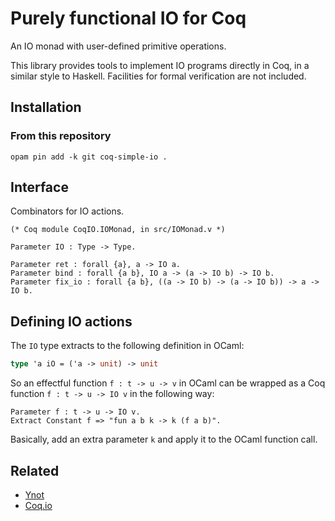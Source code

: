# Purely functional IO for Coq

An IO monad with user-defined primitive operations.

This library provides tools to implement IO programs directly in Coq, in a
similar style to Haskell. Facilities for formal verification are not included.

## Installation

### From this repository

```
opam pin add -k git coq-simple-io .
```

## Interface

Combinators for IO actions.

```coq
(* Coq module CoqIO.IOMonad, in src/IOMonad.v *)

Parameter IO : Type -> Type.

Parameter ret : forall {a}, a -> IO a.
Parameter bind : forall {a b}, IO a -> (a -> IO b) -> IO b.
Parameter fix_io : forall {a b}, ((a -> IO b) -> (a -> IO b)) -> a -> IO b.
```

## Defining IO actions

The `IO` type extracts to the following definition in OCaml:

```ocaml
type 'a iO = ('a -> unit) -> unit
```

So an effectful function `f : t -> u -> v` in OCaml can be wrapped
as a Coq function `f : t -> u -> IO v` in the following way:

```coq
Parameter f : t -> u -> IO v.
Extract Constant f => "fun a b k -> k (f a b)".
```

Basically, add an extra parameter `k` and apply it to the OCaml function call.

## Related

- [Ynot](https://github.com/ynot-harvard/ynot)
- [Coq.io](http://coq.io)
